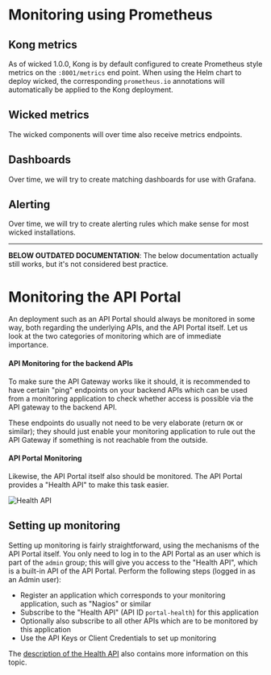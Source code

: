 # Monitoring using Prometheus

## Kong metrics

As of wicked 1.0.0, Kong is by default configured to create Prometheus style metrics on the `:8001/metrics` end point. When using the Helm chart to deploy wicked, the corresponding `prometheus.io` annotations will automatically be applied to the Kong deployment.

## Wicked metrics

The wicked components will over time also receive metrics endpoints.

## Dashboards

Over time, we will try to create matching dashboards for use with Grafana.

## Alerting

Over time, we will try to create alerting rules which make sense for most wicked installations.

---

**BELOW OUTDATED DOCUMENTATION**: The below documentation actually still works, but it's not considered best practice.

# Monitoring the API Portal

An deployment such as an API Portal should always be monitored in some way, both regarding the underlying APIs, and the API Portal itself. Let us look at the two categories of monitoring which are of immediate importance.

#### API Monitoring for the backend APIs

To make sure the API Gateway works like it should, it is recommended to have certain "ping" endpoints on your backend APIs which can be used from a monitoring application to check whether access is possible via the API gateway to the backend API.

These endpoints do usually not need to be very elaborate (return `OK` or similar); they should just enable your monitoring application to rule out the API Gateway if something is not reachable from the outside.

#### API Portal Monitoring

Likewise, the API Portal itself also should be monitored. The API Portal provides a "Health API" to make this task easier.

![Health API](images/health-api.png)

## Setting up monitoring

Setting up monitoring is fairly straightforward, using the mechanisms of the API Portal itself. You only need to log in to the API Portal as an user which is part of the `admin` group; this will give you access to the "Health API", which is a built-in API of the API Portal. Perform the following steps (logged in as an Admin user):

* Register an application which corresponds to your monitoring application, such as "Nagios" or similar
* Subscribe to the "Health API" (API ID `portal-health`) for this application
* Optionally also subscribe to all other APIs which are to be monitored by this application
* Use the API Keys or Client Credentials to set up monitoring

The [description of the Health API](https://github.com/Haufe-Lexware/wicked.portal-api/blob/master/routes/internal_apis/portal-health/desc.md) also contains more information on this topic.
